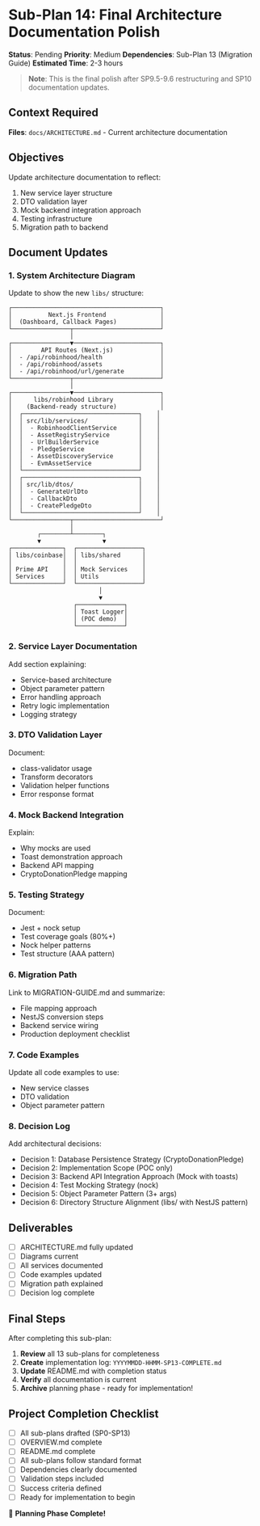 # Sub-Plan 14: Final Architecture Documentation Polish

**Status**: Pending
**Priority**: Medium
**Dependencies**: Sub-Plan 13 (Migration Guide)
**Estimated Time**: 2-3 hours

> **Note**: This is the final polish after SP9.5-9.6 restructuring and SP10 documentation updates.

## Context Required

**Files**: `docs/ARCHITECTURE.md` - Current architecture documentation

## Objectives

Update architecture documentation to reflect:

1. New service layer structure
2. DTO validation layer
3. Mock backend integration approach
4. Testing infrastructure
5. Migration path to backend

## Document Updates

### 1. System Architecture Diagram

Update to show the new `libs/` structure:

```
┌─────────────────────────────────────────┐
│          Next.js Frontend               │
│  (Dashboard, Callback Pages)            │
└────────────────┬────────────────────────┘
                 │
┌────────────────▼────────────────────────┐
│        API Routes (Next.js)             │
│  - /api/robinhood/health                │
│  - /api/robinhood/assets                │
│  - /api/robinhood/url/generate          │
└────────────────┬────────────────────────┘
                 │
┌────────────────▼────────────────────────┐
│      libs/robinhood Library             │
│    (Backend-ready structure)            │
│  ┌────────────────────────────────┐    │
│  │ src/lib/services/              │    │
│  │  - RobinhoodClientService      │    │
│  │  - AssetRegistryService        │    │
│  │  - UrlBuilderService           │    │
│  │  - PledgeService               │    │
│  │  - AssetDiscoveryService       │    │
│  │  - EvmAssetService             │    │
│  └────────────────────────────────┘    │
│  ┌────────────────────────────────┐    │
│  │ src/lib/dtos/                  │    │
│  │  - GenerateUrlDto              │    │
│  │  - CallbackDto                 │    │
│  │  - CreatePledgeDto             │    │
│  └────────────────────────────────┘    │
└────────────────┬────────────────────────┘
                 │
        ┌────────┴────────┐
        ▼                 ▼
┌──────────────┐  ┌──────────────────┐
│ libs/coinbase│  │ libs/shared      │
│              │  │                  │
│ Prime API    │  │ Mock Services    │
│ Services     │  │ Utils            │
└──────────────┘  └──────────────────┘
                         │
                         ▼
                  ┌─────────────┐
                  │ Toast Logger│
                  │ (POC demo)  │
                  └─────────────┘
```

### 2. Service Layer Documentation

Add section explaining:

- Service-based architecture
- Object parameter pattern
- Error handling approach
- Retry logic implementation
- Logging strategy

### 3. DTO Validation Layer

Document:

- class-validator usage
- Transform decorators
- Validation helper functions
- Error response format

### 4. Mock Backend Integration

Explain:

- Why mocks are used
- Toast demonstration approach
- Backend API mapping
- CryptoDonationPledge mapping

### 5. Testing Strategy

Document:

- Jest + nock setup
- Test coverage goals (80%+)
- Nock helper patterns
- Test structure (AAA pattern)

### 6. Migration Path

Link to MIGRATION-GUIDE.md and summarize:

- File mapping approach
- NestJS conversion steps
- Backend service wiring
- Production deployment checklist

### 7. Code Examples

Update all code examples to use:

- New service classes
- DTO validation
- Object parameter pattern

### 8. Decision Log

Add architectural decisions:

- Decision 1: Database Persistence Strategy (CryptoDonationPledge)
- Decision 2: Implementation Scope (POC only)
- Decision 3: Backend API Integration Approach (Mock with toasts)
- Decision 4: Test Mocking Strategy (nock)
- Decision 5: Object Parameter Pattern (3+ args)
- Decision 6: Directory Structure Alignment (libs/ with NestJS pattern)

## Deliverables

- [ ] ARCHITECTURE.md fully updated
- [ ] Diagrams current
- [ ] All services documented
- [ ] Code examples updated
- [ ] Migration path explained
- [ ] Decision log complete

## Final Steps

After completing this sub-plan:

1. **Review** all 13 sub-plans for completeness
2. **Create** implementation log: `YYYYMMDD-HHMM-SP13-COMPLETE.md`
3. **Update** README.md with completion status
4. **Verify** all documentation is current
5. **Archive** planning phase - ready for implementation!

## Project Completion Checklist

- [ ] All sub-plans drafted (SP0-SP13)
- [ ] OVERVIEW.md complete
- [ ] README.md complete
- [ ] All sub-plans follow standard format
- [ ] Dependencies clearly documented
- [ ] Validation steps included
- [ ] Success criteria defined
- [ ] Ready for implementation to begin

🎉 **Planning Phase Complete!**


